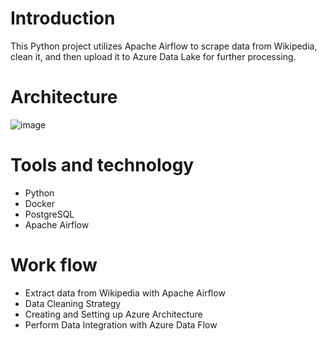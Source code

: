 # Introduction 
This Python project utilizes Apache Airflow to scrape data from Wikipedia, clean it, and then upload it to Azure Data Lake for further processing.

# Architecture
![image](https://github.com/user-attachments/assets/1d6d7071-49ca-4731-a9d6-d59b7c58846b)
# Tools and technology
- Python
- Docker
- PostgreSQL
- Apache Airflow
# Work flow
- Extract data from Wikipedia with Apache Airflow
- Data Cleaning Strategy
- Creating and Setting up Azure Architecture
- Perform Data Integration with Azure Data Flow
